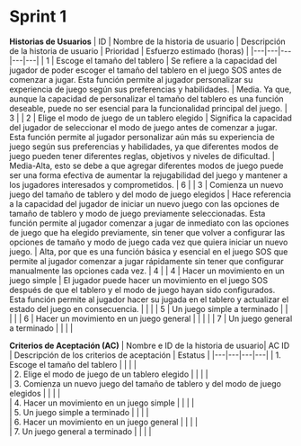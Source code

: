 # Sprint 1
**Historias de Usuarios**
| ID | Nombre de la historia de usuario | Descripción de la historia de usuario | Prioridad | Esfuerzo estimado (horas) |
|---|---|---|---|---|
| 1 | Escoge el tamaño del tablero | Se refiere a la capacidad del jugador de poder escoger el tamaño del tablero en el juego SOS antes de comenzar a jugar. Esta función permite al jugador personalizar su experiencia de juego según sus preferencias y habilidades. | Media. Ya que, aunque la capacidad de personalizar el tamaño del tablero es una función deseable, puede no ser esencial para la funcionalidad principal del juego. | 3 |
| 2 | Elige el modo de juego de un tablero elegido | Significa la capacidad del jugador de seleccionar el modo de juego antes de comenzar a jugar. Esta función permite al jugador personalizar aún más su experiencia de juego según sus preferencias y habilidades, ya que diferentes modos de juego pueden tener diferentes reglas, objetivos y niveles de dificultad. | Media-Alta, esto se debe a que agregar diferentes modos de juego puede ser una forma efectiva de aumentar la rejugabilidad del juego y mantener a los jugadores interesados y comprometidos.  | 6 |
| 3 | Comienza un nuevo juego del tamaño de tablero y del modo de juego elegidos  | Hace referencia a la capacidad del jugador de iniciar un nuevo juego con las opciones de tamaño de tablero y modo de juego previamente seleccionadas. Esta función permite al jugador comenzar a jugar de inmediato con las opciones de juego que ha elegido previamente, sin tener que volver a configurar las opciones de tamaño y modo de juego cada vez que quiera iniciar un nuevo juego. | Alta, por que es una función básica y esencial en el juego SOS que permite al jugador comenzar a jugar rápidamente sin tener que configurar manualmente las opciones cada vez.  | 4 |
| 4 | Hacer un movimiento en un juego simple | El jugador puede hacer un movimiento en el juego SOS después de que el tablero y el modo de juego hayan sido configurados. Esta función permite al jugador hacer su jugada en el tablero y actualizar el estado del juego en consecuencia. |  |  |
| 5 | Un juego simple  a terminado |  |  |  |
| 6 | Hacer un movimiento en un juego general |  |  |  |
| 7 | Un juego general a terminado |  |  |  |


**Criterios de Aceptación (AC)**
| Nombre e ID de la historia de usuario| AC ID | Descripción de los criterios de aceptación | Estatus |
|---|---|---|---|
| 1. Escoge el tamaño del tablero |  |  |  |  
| 2. Elige el modo de juego de un tablero elegido |  |  |  |  
| 3. Comienza un nuevo juego del tamaño de tablero y del modo de juego elegidos |   |  |  |  
| 4. Hacer un movimiento en un juego simple |  |  |  |  
| 5. Un juego simple  a terminado |  |  |  |  
| 6. Hacer un movimiento en un juego general |  |  |  |  
| 7. Un juego general a terminado | |  |  |  


